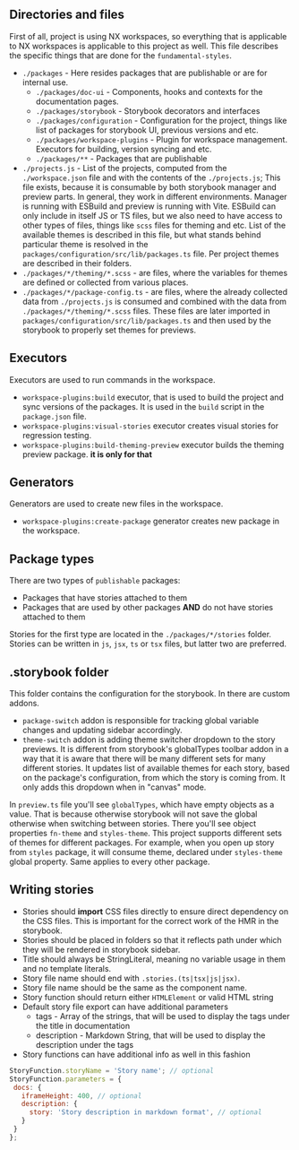 ## Directories and files
First of all, project is using NX workspaces, so everything that is applicable to NX workspaces is applicable to this project as well.
This file describes the specific things that are done for the `fundamental-styles`.
* `./packages` - Here resides packages that are publishable or are for internal use.
  * `./packages/doc-ui` - Components, hooks and contexts for the documentation pages.
  * `./packages/storybook` - Storybook decorators and interfaces
  * `./packages/configuration` - Configuration for the project, things like list of 
    packages for storybook UI, previous versions and etc.
  * `./packages/workspace-plugins` - Plugin for workspace management. Executors for building, version syncing and etc.
  * `./packages/**` - Packages that are publishable
* `./projects.js` - List of the projects, computed from the `./workspace.json` file and with the contents of the `./projects.js`;
    This file exists, because it is consumable by both storybook manager and preview parts. In general, they work in different
    environments. Manager is running with ESBuild and preview is running with Vite. ESBuild can only include in itself JS or TS
    files, but we also need to have access to other types of files, things like `scss` files for theming and etc. List of the
    available themes is described in this file, but what stands behind particular theme is resolved in the
    `packages/configuration/src/lib/packages.ts` file. Per project themes are described in their folders.
* `./packages/*/theming/*.scss` - are files, where the variables for themes are defined or collected from various places.
* `./packages/*/package-config.ts` - are files, where the already collected data from `./projects.js` is consumed and combined
    with the data from `./packages/*/theming/*.scss` files. These files are later imported in `packages/configuration/src/lib/packages.ts`
    and then used by the storybook to properly set themes for previews.

## Executors
Executors are used to run commands in the workspace.
* `workspace-plugins:build` executor, that is used to build the
project and sync versions of the packages. It is used in the `build` script in the `package.json` file.
* `workspace-plugins:visual-stories` executor creates visual stories for regression testing.
* `workspace-plugins:build-theming-preview` executor builds the theming preview package. **it is only for that**

## Generators
Generators are used to create new files in the workspace.
* `workspace-plugins:create-package` generator creates new package in the workspace.

## Package types
There are two types of `publishable` packages:
* Packages that have stories attached to them
* Packages that are used by other packages **AND** do not have stories attached to them

Stories for the first type are located in the `./packages/*/stories` folder. Stories can be written in `js`, `jsx`,
`ts` or `tsx` files, but latter two are preferred.

## .storybook folder
This folder contains the configuration for the storybook. In there are custom addons.
* `package-switch` addon is responsible for tracking global variable changes and updating sidebar accordingly.
* `theme-switch` addon is adding theme switcher dropdown to the story previews. It is different from storybook's
globalTypes toolbar addon in a way that it is aware that there will be many different sets for many different stories.
It updates list of available themes for each story, based on the package's configuration, from which the story is coming from.
It only adds this dropdown when in "canvas" mode.

In `preview.ts` file you'll see `globalTypes`, which have empty objects as a value. That is because otherwise storybook
will not save the global otherwise when switching between stories. There you'll see object properties `fn-theme` and `styles-theme`.
This project supports different sets of themes for different packages. For example, when you open up story from `styles` package,
it will consume theme, declared under `styles-theme` global property. Same applies to every other package.

## Writing stories

* Stories should **import** CSS files directly to ensure direct dependency on the CSS files. This is important for the
correct work of the HMR in the storybook.
* Stories should be placed in folders so that it reflects path under which they will be rendered in storybook sidebar.
* Title should always be StringLiteral, meaning no variable usage in them and no template literals.
* Story file name should end with `.stories.(ts|tsx|js|jsx)`.
* Story file name should be the same as the component name.
* Story function should return either `HTMLElement` or valid HTML string
* Default story file export can have additional parameters
    * tags - Array of the strings, that will be used to display the tags under the title in documentation
    * description - Markdown String, that will be used to display the description under the tags
* Story functions can have additional info as well in this fashion
 ```js
StoryFunction.storyName = 'Story name'; // optional
StoryFunction.parameters = {
  docs: {
    iframeHeight: 400, // optional
    description: {
      story: 'Story description in markdown format', // optional
    }
  }
};
```


